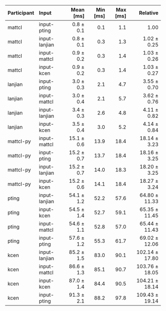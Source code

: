 | Participant | Input | Mean [ms] | Min [ms] | Max [ms] | Relative |
|:---|:---|---:|---:|---:|---:|
| mattcl | input-pting | 0.8 ± 0.1 | 0.1 | 1.1 | 1.00 |
| mattcl | input-lanjian | 0.8 ± 0.1 | 0.3 | 1.3 | 1.02 ± 0.25 |
| mattcl | input-mattcl | 0.9 ± 0.2 | 0.3 | 1.4 | 1.03 ± 0.26 |
| mattcl | input-kcen | 0.9 ± 0.2 | 0.3 | 1.4 | 1.03 ± 0.27 |
| lanjian | input-pting | 3.0 ± 0.3 | 2.1 | 4.7 | 3.55 ± 0.70 |
| lanjian | input-mattcl | 3.0 ± 0.4 | 2.1 | 5.7 | 3.62 ± 0.76 |
| lanjian | input-lanjian | 3.4 ± 0.3 | 2.6 | 4.8 | 4.11 ± 0.82 |
| lanjian | input-kcen | 3.5 ± 0.4 | 3.0 | 5.2 | 4.14 ± 0.84 |
| mattcl-py | input-mattcl | 15.1 ± 0.6 | 13.9 | 18.4 | 18.14 ± 3.23 |
| mattcl-py | input-pting | 15.2 ± 0.7 | 13.7 | 18.4 | 18.16 ± 3.25 |
| mattcl-py | input-lanjian | 15.2 ± 0.7 | 14.0 | 18.3 | 18.20 ± 3.25 |
| mattcl-py | input-kcen | 15.2 ± 0.6 | 14.1 | 18.4 | 18.27 ± 3.24 |
| pting | input-lanjian | 54.1 ± 1.2 | 52.2 | 57.6 | 64.80 ± 11.33 |
| pting | input-kcen | 54.5 ± 1.4 | 52.7 | 59.1 | 65.35 ± 11.45 |
| pting | input-mattcl | 54.6 ± 1.1 | 52.8 | 57.0 | 65.44 ± 11.43 |
| pting | input-pting | 57.6 ± 1.2 | 55.3 | 61.7 | 69.02 ± 12.06 |
| kcen | input-lanjian | 85.2 ± 1.5 | 83.0 | 90.1 | 102.14 ± 17.80 |
| kcen | input-mattcl | 86.6 ± 1.3 | 85.1 | 90.7 | 103.76 ± 18.05 |
| kcen | input-kcen | 87.0 ± 1.4 | 84.4 | 90.5 | 104.21 ± 18.14 |
| kcen | input-pting | 91.3 ± 2.1 | 88.2 | 97.8 | 109.43 ± 19.14 |
